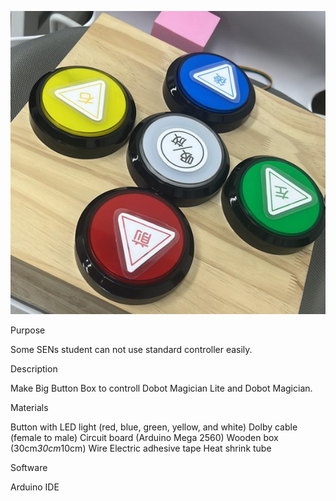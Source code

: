 ![image](https://github.com/wlchengivan/ButtonBox/blob/main/image.png)


Purpose

Some SENs student can not use standard controller easily.

Description

Make Big Button Box to controll Dobot Magician Lite and Dobot Magician.

Materials

Button with LED light (red, blue, green, yellow, and white)
Dolby cable (female to male)
Circuit board (Arduino Mega 2560)
Wooden box (30cm*30cm*10cm)
Wire
Electric adhesive tape
Heat shrink tube

Software

Arduino IDE
